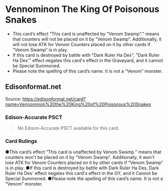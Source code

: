 # Vennominon The King Of Poisonous Snakes

*   This card’s effect “This card is unaffected by "Venom Swamp".” means that counters will not be placed on it by “Venom Swamp”. Additionally, it will not lose ATK for Venom Counters placed on it by other cards if “Venom Swamp” is in play.
*   If this card is destroyed by battle with "Dark Ruler Ha Des", "Dark Ruler Ha Des'" effect negates this card's effect in the Graveyard, and it cannot be Special Summoned.
*   Please note the spelling of this card’s name. It is not a “Venom” monster.

## Edisonformat.net

Source: https://edisonformat.net/card?name=Vennominon%20the%20King%20of%20Poisonous%20Snakes

### Edison-Accurate PSCT

> No Edison-Accurate PSCT available for this card.

### Card Rulings

●This card’s effect “This card is unaffected by Venom Swamp.” means that counters won't be placed on it by “Venom Swamp”. Additionally, it won't lose ATK for Venom Counters placed on it by other cards if “Venom Swamp” is in play.
●If this card is destroyed by battle with Dark Ruler Ha Des, Dark Ruler Ha Des' effect negates this card's effect in the GY, and it Cannot be Special Summoned.
●Please note the spelling of this card’s name. It is not a “Venom” monster.
            